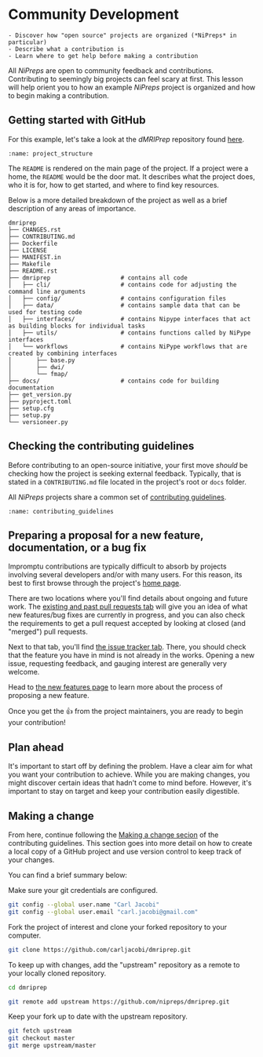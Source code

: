 # Community Development

```{admonition} Objectives
- Discover how "open source" projects are organized (*NiPreps* in particular)
- Describe what a contribution is
- Learn where to get help before making a contribution
```

All *NiPreps* are open to community feedback and contributions.
Contributing to seemingly big projects can feel scary at first.
This lesson will help orient you to how an example *NiPreps* project is organized and how to begin making a contribution.

## Getting started with GitHub

For this example, let's take a look at the *dMRIPrep* repository found [here](https://github.com/nipreps/dmriprep).

```{figure} ../images/project_structure.png
:name: project_structure
```

The `README` is rendered on the main page of the project.
If a project were a home, the `README` would be the door mat.
It describes what the project does, who it is for, how to get started, and where to find key resources.

Below is a more detailed breakdown of the project as well as a brief description of any areas of importance.

```
dmriprep
├── CHANGES.rst
├── CONTRIBUTING.md
├── Dockerfile
├── LICENSE
├── MANIFEST.in
├── Makefile
├── README.rst
├── dmriprep                    # contains all code
│   ├── cli/                    # contains code for adjusting the command line arguments
│   ├── config/                 # contains configuration files
│   ├── data/                   # contains sample data that can be used for testing code
│   ├── interfaces/             # contains Nipype interfaces that act as building blocks for individual tasks
│   ├── utils/                  # contains functions called by NiPype interfaces
│   └── workflows               # contains NiPype workflows that are created by combining interfaces
│       ├── base.py
│       ├── dwi/
│       └── fmap/
├── docs/                       # contains code for building documentation
├── get_version.py
├── pyproject.toml
├── setup.cfg
├── setup.py
└── versioneer.py
```

## Checking the contributing guidelines

Before contributing to an open-source initiative, your first move *should* be checking how the project is seeking external feedback.
Typically, that is stated in a `CONTRIBUTING.md` file located in the project's root or `docs` folder.

All *NiPreps* projects share a common set of [contributing guidelines](https://nipreps.org/community/).

```{figure} ../images/contrib_guidelines.png
:name: contributing_guidelines
```

## Preparing a proposal for a new feature, documentation, or a bug fix

Impromptu contributions are typically difficult to absorb by projects involving several developers and/or with many users.
For this reason, its best to first browse through the project's [home page](https://github.com/nipreps/dmriprep).

There are two locations where you'll find details about ongoing and future work.
The [existing and past pull requests tab](https://github.com/nipreps/dmriprep/pulls) will give you an idea of what new features/bug fixes are currently in progress, and you can also check the requirements to get a pull request accepted by looking at closed (and "merged") pull requests.

Next to that tab, you'll find [the issue tracker tab](https://github.com/nipreps/dmriprep/issues/).
There, you should check that the feature you have in mind is not already in the works.
Opening a new issue, requesting feedback, and gauging interest are generally very welcome.

Head to [the new features page](https://nipreps.org/community/features/) to learn more about the process of proposing a new feature.

Once you get the 👍 from the project maintainers, you are ready to begin your contribution!

## Plan ahead

It's important to start off by defining the problem.
Have a clear aim for what you want your contribution to achieve.
While you are making changes, you might discover certain ideas that hadn't come to mind before.
However, it's important to stay on target and keep your contribution easily digestible.

## Making a change

From here, continue following the [Making a change secion](https://nipreps.org/community/CONTRIBUTING/#making-a-change) of the contributing guidelines.
This section goes into more detail on how to create a local copy of a GitHub project and use version control to keep track of your changes.

You can find a brief summary below:

Make sure your git credentials are configured.

```bash
git config --global user.name "Carl Jacobi"
git config --global user.email "carl.jacobi@gmail.com"
```

Fork the project of interest and clone your forked repository to your computer.

```bash
git clone https://github.com/carljacobi/dmriprep.git
```

To keep up with changes, add the "upstream" repository as a remote to your locally cloned repository.

```bash
cd dmriprep

git remote add upstream https://github.com/nipreps/dmriprep.git
```

Keep your fork up to date with the upstream repository.

```bash
git fetch upstream
git checkout master
git merge upstream/master
```
